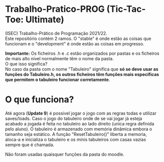 # Trabalho-Pratico-PROG (Tic-Tac-Toe: Ultimate)
 (ISEC) Trabalho-Prático de Programação 2021/22. <br> 
 Este repositório contém 2 ramos. O "stable" é onde estão as coisas que funcionam e o "development" é onde estão as coisas em progresso. 
 
 <b>Importante:</b> Os ficheiros .h e .c estão organizados por pastas e os ficheiros de mais alto nível normalmente têm o nome da pasta. <br>
 O que isso significa? <br>
 No caso da pasta com o nome "Tabuleiro" significa que <b>só se deve usar as funções do Tabuleiro.h, os outros ficheiros têm funções mais especificas que permitem o tabuleiro funcionar corretamente</b>.
 
# O que funciona?
 Até agora (<b>Update 9</b>) é possivel jogar o jogo com as regras todas e utilizar saves/loads. Caso o jogo do tabuleiro onde de se vai jogar já esteja acabado a jogada é feita no tabuleiro ao lado direito (unica regra definida pelo aluno).
 O tabuleiro é armazenado com memória dinâmica embora o tamanho seja estático. A função "ResetTabuleiro()" liberta a memoria, aloca-a e inicializa o tabuleiro e os minis tabuleiros com casas vazias sempre que é chamada.
 
 Não foram usadas quaisquer funções da pasta do moodle.
